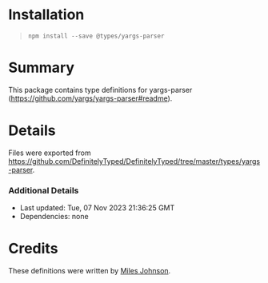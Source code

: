 # Installation
>
> `npm install --save @types/yargs-parser`

# Summary

This package contains type definitions for yargs-parser (<https://github.com/yargs/yargs-parser#readme>).

# Details

Files were exported from <https://github.com/DefinitelyTyped/DefinitelyTyped/tree/master/types/yargs-parser>.

### Additional Details

* Last updated: Tue, 07 Nov 2023 21:36:25 GMT
* Dependencies: none

# Credits

These definitions were written by [Miles Johnson](https://github.com/milesj).

